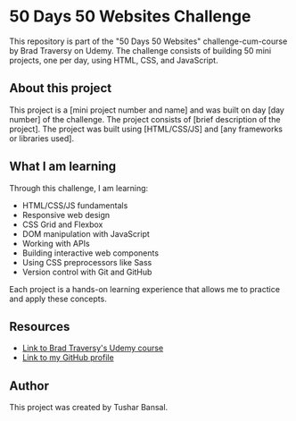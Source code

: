# 50 Days 50 Websites Challenge

This repository is part of the "50 Days 50 Websites" challenge-cum-course by Brad Traversy on Udemy. The challenge consists of building 50 mini projects, one per day, using HTML, CSS, and JavaScript.

## About this project

This project is a [mini project number and name] and was built on day [day number] of the challenge. The project consists of [brief description of the project]. The project was built using [HTML/CSS/JS] and [any frameworks or libraries used].

## What I am learning

Through this challenge, I am learning:

- HTML/CSS/JS fundamentals
- Responsive web design
- CSS Grid and Flexbox
- DOM manipulation with JavaScript
- Working with APIs
- Building interactive web components
- Using CSS preprocessors like Sass
- Version control with Git and GitHub

Each project is a hands-on learning experience that allows me to practice and apply these concepts.

## Resources

- [Link to Brad Traversy's Udemy course](https://www.udemy.com/course/50-projects-50-days/)
- [Link to my GitHub profile](https://github.com/Tushar1441)

## Author

This project was created by Tushar Bansal.

